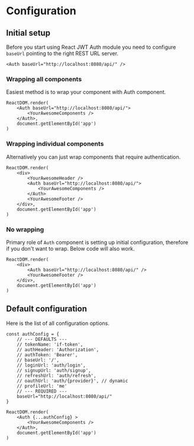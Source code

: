 # Configuration

## Initial setup

Before you start using React JWT Auth module you need to configure `baseUrl` pointing to the right REST URL server.

```
<Auth baseUrl="http://localhost:8080/api/" />
```

### Wrapping all components

Easiest method is to wrap your component with Auth component.

```
ReactDOM.render(
	<Auth baseUrl="http://localhost:8080/api/">
		<YourAwesomeComponents />
	</Auth>,	
	document.getElementById('app')
)
```

### Wrapping individual components

Alternatively you can just wrap components that require authentication.

```
ReactDOM.render(
	<div>
		<YourAwesomeHeader />
		<Auth baseUrl="http://localhost:8080/api/">
			<YourAwesomeComponents />
		</Auth>	
		<YourAwesomeFooter />
	</div>,
	document.getElementById('app')
)
```

### No wrapping

Primary role of `Auth` component is setting up initial configuration, therefore if you don't want to wrap.
Below code will also work.

```
ReactDOM.render(
	<div>			
		<Auth baseUrl="http://localhost:8080/api/" />				
		<YourAwesomeFooter />
	</div>,
	document.getElementById('app')
)
```

## Default configuration

Here is the list of all configuration options. 

```
const authConfig = {
	// --- DEFAULTS ---
	// tokenName: 'if-token',
	// authHeader: 'Authorization',
	// authToken: 'Bearer',
	// baseUrl: '/',
	// loginUrl: 'auth/login',
	// signupUrl: 'auth/signup',
	// refreshUrl: 'auth/refresh',
	// oauthUrl: 'auth/{provider}', // dynamic
	// profileUrl: 'me'
	// --- REQUIRED ---
	baseUrl="http://localhost:8080/api/"
}

ReactDOM.render(
	<Auth {...authConfig} >
		<YourAwesomeComponents />
	</Auth>,
	document.getElementById('app')
)
```

